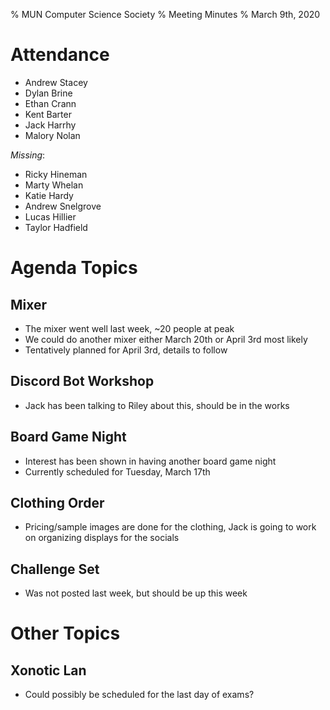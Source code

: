 % MUN Computer Science Society
% Meeting Minutes
% March 9th, 2020

# Attendance

* Andrew Stacey
* Dylan Brine
* Ethan Crann
* Kent Barter
* Jack Harrhy
* Malory Nolan

_Missing_:

* Ricky Hineman
* Marty Whelan
* Katie Hardy
* Andrew Snelgrove
* Lucas Hillier
* Taylor Hadfield

# Agenda Topics

## Mixer
- The mixer went well last week, ~20 people at peak
- We could do another mixer either March 20th or April 3rd most likely
- Tentatively planned for April 3rd, details to follow

## Discord Bot Workshop
- Jack has been talking to Riley about this, should be in the works

## Board Game Night
- Interest has been shown in having another board game night
- Currently scheduled for Tuesday, March 17th

## Clothing Order
- Pricing/sample images are done for the clothing, Jack is going to work on organizing displays for the socials

## Challenge Set
- Was not posted last week, but should be up this week


# Other Topics

## Xonotic Lan
- Could possibly be scheduled for the last day of exams?
